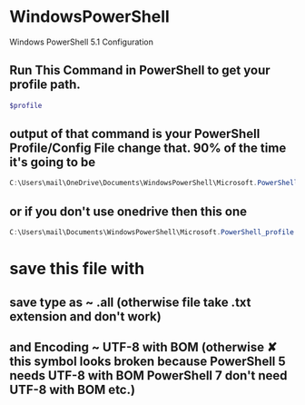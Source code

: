 # WindowsPowerShell
Windows PowerShell 5.1 Configuration

## Run This Command in PowerShell to get your profile path.
```powershell
$profile
```

## output of that command is your PowerShell Profile/Config File change that. 90% of the time it's going to be
```powershell
C:\Users\mail\OneDrive\Documents\WindowsPowerShell\Microsoft.PowerShell_profile.ps1
```
## or if you don't use onedrive then this one
```powershell
C:\Users\mail\Documents\WindowsPowerShell\Microsoft.PowerShell_profile.ps1
```

# save this file with
## save type as ~ .all (otherwise file take .txt extension and don't work)
## and Encoding ~ UTF-8 with BOM (otherwise ✘ this symbol looks broken because PowerShell 5 needs UTF-8 with BOM PowerShell 7 don't need UTF-8 with BOM etc.)
